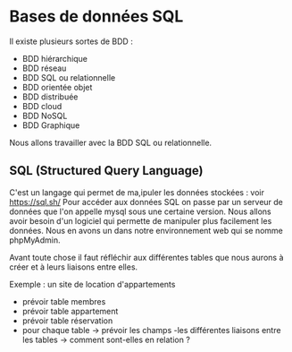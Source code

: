 # Bases de données SQL

Il existe plusieurs sortes de BDD :

- BDD hiérarchique
- BDD réseau
- BDD SQL ou relationnelle
- BDD orientée objet
- BDD distribuée
- BDD cloud
- BDD NoSQL
- BDD Graphique

Nous allons travailler avec la BDD SQL ou relationnelle.

## SQL (Structured Query Language)

C'est un langage qui permet de ma,ipuler les données stockées : voir <https://sql.sh/>
Pour accéder aux données SQL on passe par un serveur de données que l'on appelle mysql sous une certaine version.
Nous allons avoir besoin d'un logiciel qui permette de manipuler plus facilement les données.
Nous en avons un dans notre environnement web qui se nomme phpMyAdmin.

Avant toute chose il faut réfléchir aux différentes tables que nous aurons à créer et à leurs liaisons entre elles.

Exemple : un site de location d'appartements

- prévoir table membres
- prévoir table appartement
- prévoir table réservation
- pour chaque table -> prévoir les champs
  -les différentes liaisons entre les tables -> comment sont-elles en relation ?

